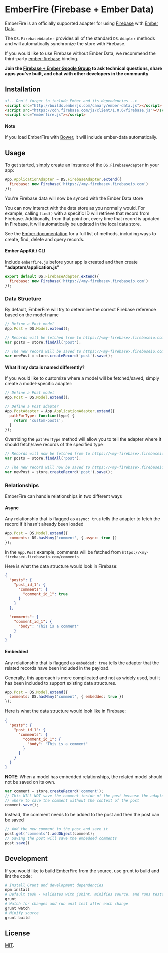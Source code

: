 # EmberFire (Firebase + Ember Data)

EmberFire is an officially supported adapter for using
[Firebase](http://www.firebase.com/?utm_medium=web&utm_source=emberFire) with
[Ember Data](https://github.com/emberjs/data).

The `DS.FirebaseAdapter` provides all of the standard `DS.Adapter` methods and will automatically synchronize the store with Firebase.

If you would like to use Firebase without Ember Data, we recommend the third-party [ember-firebase](https://github.com/mjijackson/ember-firebase) binding.

**Join the [Firebase + Ember Google Group](https://groups.google.com/forum/#!forum/firebase-ember) to ask technical questions, share apps you've built, and chat with other developers in the community**

## Installation

```html
<!-- Don't forget to include Ember and its dependencies -->
<script src="http://builds.emberjs.com/canary/ember-data.js"></script>
<script src="https://cdn.firebase.com/js/client/1.0.6/firebase.js"></script>
<script src="emberfire.js"></script>
```

#### Note

If you load EmberFire with [Bower](https://github.com/firebase/emberFire), it will include ember-data automatically.

## Usage

To get started, simply create an instance of the
`DS.FirebaseAdapter` in your app:

```js
App.ApplicationAdapter = DS.FirebaseAdapter.extend({
  firebase: new Firebase('https://<my-firebase>.firebaseio.com')
});
```

You're Firebase data will now be synced with the Ember Data store

You can now interact with the data store as you normally would. For example,
calling `find()` with a specific ID will retrieve that record from Firebase.
Additionally, from that point on, every time that record is updated in Firebase,
it will automatically be updated in the local data store.

See the [Ember documentation](http://emberjs.com/guides/models/) for a full
list of methods, including ways to create, find, delete and query records.

#### Ember AppKit / CLI

Include `emberfire.js` before your app is created and then create **"adapters/application.js"**

```javascript
export default DS.FirebaseAdapter.extend({
  firebase: new Firebase('https://<my-firebase>.firebaseio.com')
});
```

### Data Structure

By default, EmberFire will try to determine the correct Firebase reference based on the model name

```javascript
// Define a Post model
App.Post = DS.Model.extend();

// Records will be fetched from to https://<my-firebase>.firebaseio.com/posts
var posts = store.findAll('post');

// The new record will be saved to https://<my-firebase>.firebaseio.com/posts/post_id
var newPost = store.createRecord('post').save();
```

#### What if my data is named differently?

If you would like to customize where a model will be fetched/saved, simply create a model-specific adapter:

```javascript
// Define a Post model
App.Post = DS.Model.extend();

// Define a Post adapter
App.PostAdapter = App.ApplicationAdapter.extend({
  pathForType: function(type) {
    return 'custom-posts';
  }
});
```

Overriding the `pathForType` method will allow you to tell the adapter where it should fetch/save records of the specified type

```javascript
// Records will now be fetched from to https://<my-firebase>.firebaseio.com/custom-posts
var posts = store.findAll('post');

// The new record will now be saved to https://<my-firebase>.firebaseio.com/custom-posts/post_id
var newPost = store.createRecord('post').save();
```

### Relationships

EmberFire can handle relationships in two different ways

#### Async

Any relationship that is flagged as `async: true` tells the adapter to fetch
the record if it hasn't already been loaded

```js
App.Post = DS.Model.extend({
  comments: DS.hasMany('comment', { async: true })
});
```

In the `App.Post` example, comments will be fetched from
`https://<my-firebase>.firebaseio.com/comments`

Here is what the data structure would look in Firebase:

```json
{
  "posts": {
    "post_id_1": {
      "comments": {
        "comment_id_1": true
      }
    }
  },

  "comments": {
    "comment_id_1": {
      "body": "This is a comment"
    }
  }
}
```

#### Embedded

Any relationship that is flagged as `embedded: true` tells the adapter
that the related records have been included in the payload.

Generally, this approach is more complicated and not as widely used,
but it has been included to support existing data structures.

```js
App.Post = DS.Model.extend({
  comments: DS.hasMany('comment', { embedded: true })
});
```

Here is what the data structure would look like in Firebase:

```json
{
  "posts": {
    "post_id_1": {
      "comments": {
        "comment_id_1": {
          "body": "This is a comment"
        }
      }
    }
  }
}
```

**NOTE**: When a model has embedded relationships, the related model should not be saved on its own.

```js
var comment = store.createRecord('comment');
// This WILL NOT save the comment inside of the post because the adapter doesn't know
// where to save the comment without the context of the post
comment.save();
```

Instead, the comment needs to be added to the post
and then the post can be saved

```js
// Add the new comment to the post and save it
post.get('comments').addObject(comment);
// Saving the post will save the embedded comments
post.save()
```

## Development

If you would like to build EmberFire from the source, use grunt to build and lint the code:

```bash
# Install Grunt and development dependencies
npm install
# Default task - validates with jshint, minifies source, and runs tests
grunt
# Watch for changes and run unit test after each change
grunt watch
# Minify source
grunt build
```

## License

[MIT](http://firebase.mit-license.org).
